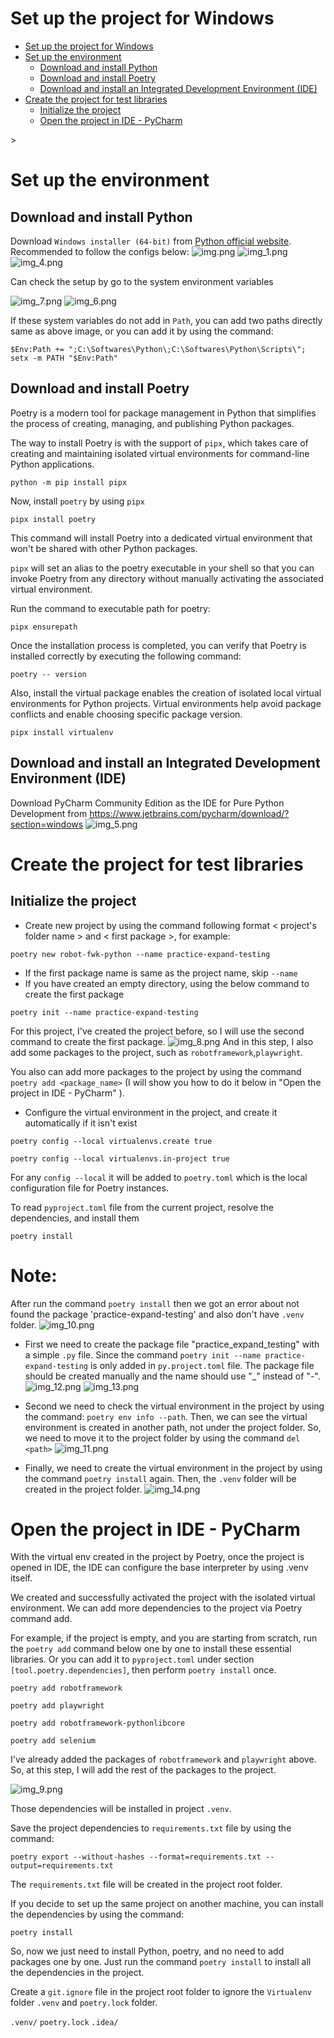 # Set up the project for Windows
<!-- TOC -->
* [Set up the project for Windows](#set-up-the-project-for-windows)
* [Set up the environment](#set-up-the-environment)
  * [Download and install Python](#download-and-install-python)
  * [Download and install Poetry](#download-and-install-poetry)
  * [Download and install an Integrated Development Environment (IDE)](#download-and-install-an-integrated-development-environment-ide)
* [Create the project for test libraries](#create-the-project-for-test-libraries)
  * [Initialize the project](#initialize-the-project)
  * [Open the project in IDE - PyCharm](#open-the-project-in-ide---pycharm)
<!-- TOC -->>

# Set up the environment
## Download and install Python
Download `Windows installer (64-bit)` from [Python official website](https://www.python.org/downloads/). Recommended to follow the configs below:
![img.png](docs/img.png)
![img_1.png](docs/img_1.png)
![img_4.png](docs/img_4.png)

Can check the setup by go to the system environment variables

![img_7.png](docs/img_7.png)
![img_6.png](docs/img_6.png)

If these system variables do not add in `Path`, you can add two paths directly same as above image, or you can add it by using the command:

`$Env:Path += ";C:\Softwares\Python\;C:\Softwares\Python\Scripts\"; setx -m PATH "$Env:Path"`

## Download and install Poetry
Poetry is a modern tool for package management in Python that simplifies the process of creating, managing, and publishing Python packages.

The way to install Poetry is with the support of `pipx`, which takes care of creating and maintaining isolated virtual environments for command-line Python applications.

`python -m pip install pipx`

Now, install `poetry` by using `pipx`

`pipx install poetry`

This command will install Poetry into a dedicated virtual environment that won't be shared with other Python packages.

`pipx` will set an alias to the poetry executable in your shell so that you can invoke Poetry from any directory without manually activating the associated virtual environment.

Run the command to executable path for poetry:

`pipx ensurepath`

Once the installation process is completed, you can verify that Poetry is installed correctly by executing the following command:

`poetry -- version`

Also, install the virtual package enables the creation of isolated local virtual environments for Python projects. Virtual environments help avoid package conflicts and enable choosing specific package version.

`pipx install virtualenv`

## Download and install an Integrated Development Environment (IDE)
Download PyCharm Community Edition as the IDE for Pure Python Development
from https://www.jetbrains.com/pycharm/download/?section=windows
![img_5.png](docs/img_5.png)

# Create the project for test libraries
## Initialize the project
* Create new project by using the command following format < project's folder name > and < first package >, for example:

`poetry new robot-fwk-python --name practice-expand-testing`

* If the first package name is same as the project name, skip `--name`
* If you have created an empty directory, using the below command to create the first package

`poetry init --name practice-expand-testing`

For this project, I've created the project before, so I will use the second command to create the first package.
![img_8.png](docs/img_8.png)
And in this step, I also add some packages to the project, such as `robotframework`,`playwright`.

You also can add more packages to the project by using the command `poetry add <package_name>` (I will show you how to do it below in "Open the project in IDE - PyCharm" ).

* Configure the virtual environment in the project, and create it automatically if it isn't exist

`poetry config --local virtualenvs.create true`

`poetry config --local virtualenvs.in-project true`

For any `config --local` it will be added to `poetry.toml` which is the local configuration file for Poetry instances.

To read `pyproject.toml` file from the current project, resolve the dependencies, and install them

`poetry install`

# Note:

After run the command `poetry install` then we got an error about not found the package 'practice-expand-testing' and also don't have `.venv` folder.
![img_10.png](docs/img_10.png)

* First we need to create the package file "practice_expand_testing" with a simple `.py` file. Since the command `poetry init --name practice-expand-testing` is only added in `py.project.toml` file. The package file should be created manually and the name should use "_" instead of "-". 
![img_12.png](docs/img_12.png)
![img_13.png](docs/img_13.png)

* Second we need to check the virtual environment in the project by using the command:
`poetry env info --path`.
Then, we can see the virtual environment is created in another path, not under the project folder. So, we need to move it to the project folder by using the command `del <path>`
![img_11.png](docs/img_11.png)

* Finally, we need to create the virtual environment in the project by using the command `poetry install` again. Then, the `.venv` folder will be created in the project folder.
![img_14.png](docs/img_14.png)

# Open the project in IDE - PyCharm
With the virtual env created in the project by Poetry, once the project is opened in IDE, the IDE can configure the base interpreter by using .venv itself.

We created and successfully activated the project with the isolated virtual environment. We can add more dependencies to the project via Poetry command add.

For example, if the project is empty, and you are starting from scratch, run the `poetry add` command below one by one to install these essential libraries. Or you can add it to `pyproject.toml` under section `[tool.poetry.dependencies]`, then perform `poetry install` once.

`poetry add robotframework`

`poetry add playwright`

`poetry add robotframework-pythonlibcore`

`poetry add selenium`

I've already added the packages of `robotframework` and `playwright` above. So, at this step, I will add the rest of the packages to the project.

![img_9.png](docs/img_9.png)

Those dependencies will be installed in project `.venv`.

Save the project dependencies to `requirements.txt` file by using the command:

`poetry export --without-hashes --format=requirements.txt --output=requirements.txt`

The `requirements.txt` file will be created in the project root folder.

If you decide to set up the same project on another machine, you can install the dependencies by using the command:

`poetry install`

So, now we just need to install Python, poetry, and no need to add packages one by one. Just run the command `poetry install` to install all the dependencies in the project.

Create a `git.ignore` file in the project root folder to ignore the `Virtualenv` folder `.venv` and `poetry.lock` folder.

`.venv/`
`poetry.lock`
`.idea/`

